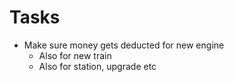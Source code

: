 # Tasks
- Make sure money gets deducted for new engine
  - Also for new train
  - Also for station, upgrade etc
